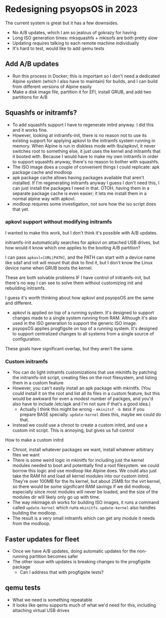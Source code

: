 # Redesigning psyopsOS in 2023

The current system is great but it has a few downsides.

- No A/B updates, which I am so jealous of gokrazy for having
- Long ISO generation times: mksquashfs + mkisofs are both pretty slow
- Updating requires talking to each remote machine individually
- It's hard to test, would like to add qemu tests

## Add A/B updates

- Run this process in Docker; this is important so I don't need a dedicated Alpine system (which I also have to maintain) for builds, and I can build from different versions of Alpine easily
- Make a disk image file, partition it for EFI, install GRUB, and add two partitions for A/B

## Squashfs or initramfs?

- To add squashfs support I have to regenerate initrd anyway. I did this and it works fine.
- However, looking at initramfs-init, there is no reason not to use its existing support for applying apkovl to the initramfs system running in memory. When Alpine is run in diskless mode with lbu/apkovl, it never switches root to something else, it just uses the kernel and initramfs that it booted with. Because I would have to make my own initramfs in order to support squashfs anyway, there's no reason to bother with squashfs.
- The ISO image does a couple of convenient things I could replicate: apk package cache and modloop
- apk package cache allows having packages available that aren't installed. If I'm regenerating initramfs anyway I guess I don't need this, I can just install the packages I need in that. OTOH, having them in a separate package cache is even easier; it lets me install them in a normal alpine way with apkovl.
- modloop requires some investigation, not sure how the iso script does that yet.

### apkovl support without modifying initramfs

I wanted to make this work, but I don't think it's possible with A/B updates.

initramfs-init automatically searches for apkovl on attached USB drives, but how would it know which one applies to the booting A/B partition?

I can pass `apkovl=[URL|PATH]`, and the PATH can start with a device name like sda1 and init will mount that disk to find it, but I don't know the Linux device name when GRUB boots the kernel.

These are both solvable problems IF I have control of initramfs-init, but there's no way I can see to solve them without customizing init and rebuilding initramfs.

I guess it's worth thinking about how apkovl and psyopsOS are the same and different.

- apkovl is applied on top of a running system.
  It's designed to support changes made to a single system running from RAM.
  Although it's also used in the ISO generation to support the generic ISO image.
- psyopsOS applies progfigsite on top of a running system.
  It's designed to support centralized changes to all systems from a single source of configuration.

These goals have significant overlap, but they aren't the same.

### Custom initramfs

- You can do light initramfs customizations that use mkinitfs by patching the initramfs-init script, creating files on the root filesystem, and listing them in a custom feature
- However, you can't easily install an apk package with mkinitfs. (You could install it on the root and list all its files in a custom feature, but this would be awkward for even a modest number of packges, and you'd also have to include /etc/apk and I'm not sure if that's a good idea.)
    - Actually I think this might be wrong - `mkinitsf -b BASE` if you prepare BASE specially. `update-kernel` does this, maybe we could do that.
- Instead we could use a chroot to create a custom initrd, and use a custom init script. This is annoying, but gives us full control

How to make a custom initrd

- Chroot, install whatever packages we want, install whatever arbitrary files we want
- There is some weird logic in mkinitfs for including just the kernel modules needed to boot and potentially find a root filesystem. we could borrow this logic and use modloop like Alpine does. We could also just take the RAM hit and load all kernel modules into our custom initrd. They're over 100MB for the lts kernel, but about 25MB for the virt kernel, so there would be some significant RAM savings if we did modloop, especially since most modules will never be loaded, and the size of the modules dir will likely only go up with time.
- The way mkimage.sh works for building ISO images, it runs a command called `update-kernel` which runs `mkinitfs`. `update-kernel` also handles building the modloop.
- The result is a very small initramfs which can get any module it needs from the modloop.

## Faster updates for fleet

- Once we have A/B updates, doing automatic updates for the non-running partition becomes safer
- The other issue with updates is breaking changes to the progfigsite package
    - Can I address that with progfigsite tests?

## qemu tests

- What we need is something repeatable
- It looks like qemu supports much of what we'd need for this, including attaching virtual USB drives
